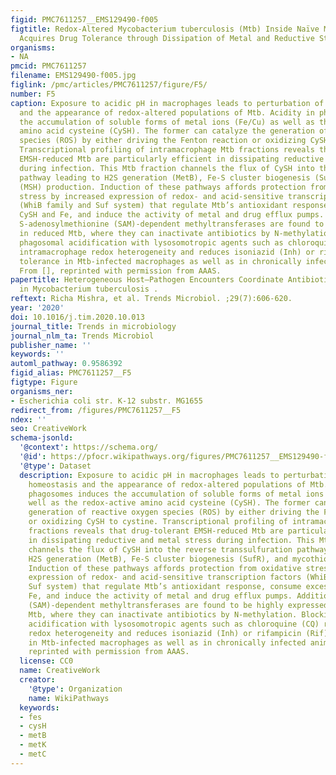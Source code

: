 ```yaml
---
figid: PMC7611257__EMS129490-f005
figtitle: Redox-Altered Mycobacterium tuberculosis (Mtb) Inside Naïve Macrophages
  Acquires Drug Tolerance through Dissipation of Metal and Reductive Stress
organisms:
- NA
pmcid: PMC7611257
filename: EMS129490-f005.jpg
figlink: /pmc/articles/PMC7611257/figure/F5/
number: F5
caption: Exposure to acidic pH in macrophages leads to perturbation of redox homeostasis
  and the appearance of redox-altered populations of Mtb. Acidity in phagosomes induces
  the accumulation of soluble forms of metal ions (Fe/Cu) as well as the redox-active
  amino acid cysteine (CySH). The former can catalyze the generation of reactive oxygen
  species (ROS) by either driving the Fenton reaction or oxidizing CySH to cystine.
  Transcriptional profiling of intramacrophage Mtb fractions reveals that drug-tolerant
  EMSH-reduced Mtb are particularly efficient in dissipating reductive and metal stress
  during infection. This Mtb fraction channels the flux of CySH into the reverse transsulfuration
  pathway leading to H2S generation (MetB), Fe-S cluster biogenesis (SufR), and mycothiol
  (MSH) production. Induction of these pathways affords protection from oxidative
  stress by increased expression of redox- and acid-sensitive transcription factors
  (WhiB family and Suf system) that regulate Mtb’s antioxidant response, consume excess
  CySH and Fe, and induce the activity of metal and drug efflux pumps. Additionally,
  S-adenosylmethionine (SAM)-dependent methyltransferases are found to be highly expressed
  in reduced Mtb, where they can inactivate antibiotics by N-methylation. Blocking
  phagosomal acidification with lysosomotropic agents such as chloroquine (CQ) reverses
  intramacrophage redox heterogeneity and reduces isoniazid (Inh) or rifampicin (Rif)
  tolerance in Mtb-infected macrophages as well as in chronically infected animals.
  From [], reprinted with permission from AAAS.
papertitle: Heterogeneous Host–Pathogen Encounters Coordinate Antibiotic Resilience
  in Mycobacterium tuberculosis .
reftext: Richa Mishra, et al. Trends Microbiol. ;29(7):606-620.
year: '2020'
doi: 10.1016/j.tim.2020.10.013
journal_title: Trends in microbiology
journal_nlm_ta: Trends Microbiol
publisher_name: ''
keywords: ''
automl_pathway: 0.9586392
figid_alias: PMC7611257__F5
figtype: Figure
organisms_ner:
- Escherichia coli str. K-12 substr. MG1655
redirect_from: /figures/PMC7611257__F5
ndex: ''
seo: CreativeWork
schema-jsonld:
  '@context': https://schema.org/
  '@id': https://pfocr.wikipathways.org/figures/PMC7611257__EMS129490-f005.html
  '@type': Dataset
  description: Exposure to acidic pH in macrophages leads to perturbation of redox
    homeostasis and the appearance of redox-altered populations of Mtb. Acidity in
    phagosomes induces the accumulation of soluble forms of metal ions (Fe/Cu) as
    well as the redox-active amino acid cysteine (CySH). The former can catalyze the
    generation of reactive oxygen species (ROS) by either driving the Fenton reaction
    or oxidizing CySH to cystine. Transcriptional profiling of intramacrophage Mtb
    fractions reveals that drug-tolerant EMSH-reduced Mtb are particularly efficient
    in dissipating reductive and metal stress during infection. This Mtb fraction
    channels the flux of CySH into the reverse transsulfuration pathway leading to
    H2S generation (MetB), Fe-S cluster biogenesis (SufR), and mycothiol (MSH) production.
    Induction of these pathways affords protection from oxidative stress by increased
    expression of redox- and acid-sensitive transcription factors (WhiB family and
    Suf system) that regulate Mtb’s antioxidant response, consume excess CySH and
    Fe, and induce the activity of metal and drug efflux pumps. Additionally, S-adenosylmethionine
    (SAM)-dependent methyltransferases are found to be highly expressed in reduced
    Mtb, where they can inactivate antibiotics by N-methylation. Blocking phagosomal
    acidification with lysosomotropic agents such as chloroquine (CQ) reverses intramacrophage
    redox heterogeneity and reduces isoniazid (Inh) or rifampicin (Rif) tolerance
    in Mtb-infected macrophages as well as in chronically infected animals. From [],
    reprinted with permission from AAAS.
  license: CC0
  name: CreativeWork
  creator:
    '@type': Organization
    name: WikiPathways
  keywords:
  - fes
  - cysH
  - metB
  - metK
  - metC
---
```

